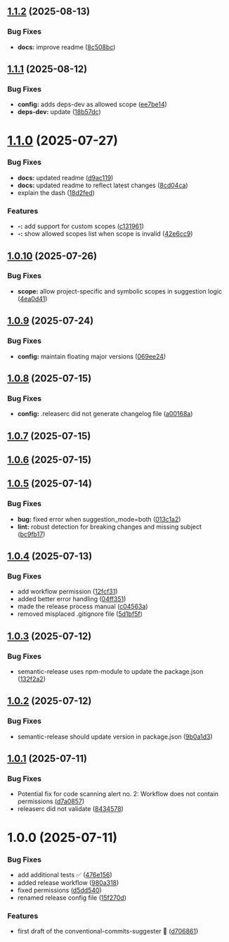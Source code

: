 ## [1.1.2](https://github.com/mariusbreivik/conventional-commits-suggester/compare/v1.1.1...v1.1.2) (2025-08-13)


### Bug Fixes

* **docs:** improve readme ([8c508bc](https://github.com/mariusbreivik/conventional-commits-suggester/commit/8c508bc91dd7fc0cc4d3869bd23ba73965586126))

## [1.1.1](https://github.com/mariusbreivik/conventional-commits-suggester/compare/v1.1.0...v1.1.1) (2025-08-12)


### Bug Fixes

* **config:** adds deps-dev as allowed scope ([ee7be14](https://github.com/mariusbreivik/conventional-commits-suggester/commit/ee7be1487d80b89bb3e2f97f3ca9d8eace79e657))
* **deps-dev:** update ([18b57dc](https://github.com/mariusbreivik/conventional-commits-suggester/commit/18b57dcd53b6232aedb11d9258c60739caa386ff))

# [1.1.0](https://github.com/mariusbreivik/conventional-commits-suggester/compare/v1.0.10...v1.1.0) (2025-07-27)


### Bug Fixes

* **docs:** updated readme ([d9ac119](https://github.com/mariusbreivik/conventional-commits-suggester/commit/d9ac11915a7c3155735948c8d3e1a7adbbc3c0ee))
* **docs:** updated readme to reflect latest changes ([8cd04ca](https://github.com/mariusbreivik/conventional-commits-suggester/commit/8cd04caf058cb3701a30d9b21e342225273d1f81))
* explain the dash ([18d2fed](https://github.com/mariusbreivik/conventional-commits-suggester/commit/18d2fed6300216b52959ffe07cfa0bbf4953c25f))


### Features

* **-:** add support for custom scopes ([c131961](https://github.com/mariusbreivik/conventional-commits-suggester/commit/c131961628f3dc1f265c0e5589e72dce5c3fb738))
* **-:** show allowed scopes list when scope is invalid ([42e6cc9](https://github.com/mariusbreivik/conventional-commits-suggester/commit/42e6cc95d7f1b50be59f8962e39e339257bd2220))

## [1.0.10](https://github.com/mariusbreivik/conventional-commits-suggester/compare/v1.0.9...v1.0.10) (2025-07-26)


### Bug Fixes

* **scope:** allow project-specific and symbolic scopes in suggestion logic ([4ea0d41](https://github.com/mariusbreivik/conventional-commits-suggester/commit/4ea0d4170c32fd74e4148e9ff4c5a28c94846bfd))

## [1.0.9](https://github.com/mariusbreivik/conventional-commits-suggester/compare/v1.0.8...v1.0.9) (2025-07-24)


### Bug Fixes

* **config:** maintain floating major versions ([069ee24](https://github.com/mariusbreivik/conventional-commits-suggester/commit/069ee247eb0d74771b3c3d3e52115a0cb23fe8bd))

## [1.0.8](https://github.com/mariusbreivik/conventional-commits-suggester/compare/v1.0.7...v1.0.8) (2025-07-15)


### Bug Fixes

* **config:** .releaserc did not generate changelog file ([a00168a](https://github.com/mariusbreivik/conventional-commits-suggester/commit/a00168ad7393526535b7a54333b2ace2f30874d0))

## [1.0.7](https://github.com/mariusbreivik/conventional-commits-suggester/compare/v1.0.6...v1.0.7) (2025-07-15)

## [1.0.6](https://github.com/mariusbreivik/conventional-commits-suggester/compare/v1.0.5...v1.0.6) (2025-07-15)

## [1.0.5](https://github.com/mariusbreivik/conventional-commits-suggester/compare/v1.0.4...v1.0.5) (2025-07-14)


### Bug Fixes

* **bug:** fixed error when suggestion_mode=both ([013c1a2](https://github.com/mariusbreivik/conventional-commits-suggester/commit/013c1a253f3faf7df8568e67cdc60d1010593a6a))
* **lint:** robust detection for breaking changes and missing subject ([bc9fb17](https://github.com/mariusbreivik/conventional-commits-suggester/commit/bc9fb175969cbcb8c7bb4d6ff1bee0667a3b9334))

## [1.0.4](https://github.com/mariusbreivik/conventional-commits-suggester/compare/v1.0.3...v1.0.4) (2025-07-13)


### Bug Fixes

* add workflow permission ([12fcf31](https://github.com/mariusbreivik/conventional-commits-suggester/commit/12fcf31c02624c0af7044510636c128068576a85))
* added better error handling ([04ff351](https://github.com/mariusbreivik/conventional-commits-suggester/commit/04ff3514c9de3c1ca1c144ea8a2e51b2e68b26e1))
* made the release process manual ([c04563a](https://github.com/mariusbreivik/conventional-commits-suggester/commit/c04563a8d7d7463ff54b2a4d532c0ad6edc082ee))
* removed misplaced .gitignore file ([5d1bf5f](https://github.com/mariusbreivik/conventional-commits-suggester/commit/5d1bf5f655a1466c9f19c5b25442ac034625ea66))

## [1.0.3](https://github.com/mariusbreivik/conventional-commits-suggester/compare/v1.0.2...v1.0.3) (2025-07-12)


### Bug Fixes

* semantic-release uses npm-module to update the package.json ([132f2a2](https://github.com/mariusbreivik/conventional-commits-suggester/commit/132f2a261df7290def342d6c2c3f940606480e01))

## [1.0.2](https://github.com/mariusbreivik/conventional-commits-suggester/compare/v1.0.1...v1.0.2) (2025-07-12)


### Bug Fixes

* semantic-release should update version in package.json ([9b0a1d3](https://github.com/mariusbreivik/conventional-commits-suggester/commit/9b0a1d3ba8059bac1b6c16769c320975bbb5a345))

## [1.0.1](https://github.com/mariusbreivik/conventional-commits-suggester/compare/v1.0.0...v1.0.1) (2025-07-11)


### Bug Fixes

* Potential fix for code scanning alert no. 2: Workflow does not contain permissions ([d7a0857](https://github.com/mariusbreivik/conventional-commits-suggester/commit/d7a0857107987b6c142fca9b68829efdaa8b1587))
* releaserc did not validate ([8434578](https://github.com/mariusbreivik/conventional-commits-suggester/commit/84345781847cf01c2998dc6b8e1979a81346dc10))

# 1.0.0 (2025-07-11)


### Bug Fixes

* add additional tests ✅ ([476e156](https://github.com/mariusbreivik/conventional-commits-suggester/commit/476e15618891c54fbc1307f9d5676d9038824e85))
* added release workflow ([980a318](https://github.com/mariusbreivik/conventional-commits-suggester/commit/980a318b90b0c69095a6dbda14422a0a82914634))
* fixed permissions ([d5dd540](https://github.com/mariusbreivik/conventional-commits-suggester/commit/d5dd54073fa2c6a62552fa3bd0db432d9e7cb0ae))
* renamed release config file ([15f270d](https://github.com/mariusbreivik/conventional-commits-suggester/commit/15f270dfb956b61555ba606d87b6d5c15edd0cce))


### Features

* first draft of the conventional-commits-suggester 🚀 ([d706861](https://github.com/mariusbreivik/conventional-commits-suggester/commit/d70686175bb5670de7e9d81e3921ee417923add9))
